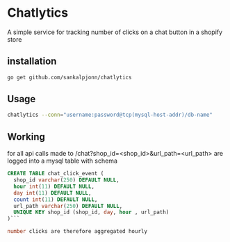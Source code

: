 # Chatlytics
A simple service for tracking number of clicks on a chat button in a shopify store

## installation
```sh
go get github.com/sankalpjonn/chatlytics
```

## Usage
```sh
chatlytics --conn="username:password@tcp(mysql-host-addr)/db-name"
```

## Working
for all api calls made to /chat?shop_id=<shop_id>&url_path=<url_path> are logged into a mysql table with schema
```sql
CREATE TABLE chat_click_event (
  shop_id varchar(250) DEFAULT NULL,
  hour int(11) DEFAULT NULL,
  day int(11) DEFAULT NULL,
  count int(11) DEFAULT NULL,
  url_path varchar(250) DEFAULT NULL,
  UNIQUE KEY shop_id (shop_id, day, hour , url_path)
)```

number clicks are therefore aggregated hourly
